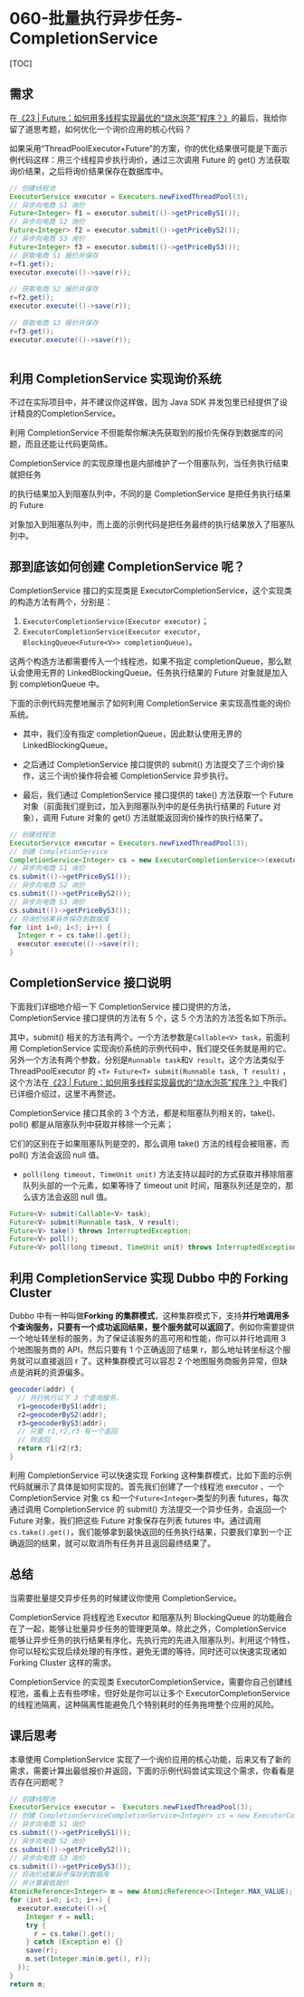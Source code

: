 # 060-批量执行异步任务-CompletionService

[TOC]

## 需求

在[《23 | Future：如何用多线程实现最优的“烧水泡茶”程序？》](https://time.geekbang.org/column/article/91292)的最后，我给你留了道思考题，如何优化一个询价应用的核心代码？

如果采用“ThreadPoolExecutor+Future”的方案，你的优化结果很可能是下面示例代码这样：用三个线程异步执行询价，通过三次调用 Future 的 get() 方法获取询价结果，之后将询价结果保存在数据库中。

```java
// 创建线程池
ExecutorService executor = Executors.newFixedThreadPool(3);
// 异步向电商 S1 询价
Future<Integer> f1 = executor.submit(()->getPriceByS1());
// 异步向电商 S2 询价
Future<Integer> f2 = executor.submit(()->getPriceByS2());
// 异步向电商 S3 询价
Future<Integer> f3 = executor.submit(()->getPriceByS3());
// 获取电商 S1 报价并保存
r=f1.get();
executor.execute(()->save(r));
  
// 获取电商 S2 报价并保存
r=f2.get();
executor.execute(()->save(r));
  
// 获取电商 S3 报价并保存  
r=f3.get();
executor.execute(()->save(r));
 
```

## **利用** **CompletionService** **实现询价系统**

不过在实际项目中，并不建议你这样做，因为 Java SDK 并发包里已经提供了设计精良的CompletionService。

利用 CompletionService 不但能帮你解决先获取到的报价先保存到数据库的问题，而且还能让代码更简练。

CompletionService 的实现原理也是内部维护了一个阻塞队列，当任务执行结束就把任务

的执行结果加入到阻塞队列中，不同的是 CompletionService 是把任务执行结果的 Future

对象加入到阻塞队列中，而上面的示例代码是把任务最终的执行结果放入了阻塞队列中。

## **那到底该如何创建 CompletionService 呢？**

CompletionService 接口的实现类是 ExecutorCompletionService，这个实现类的构造方法有两个，分别是：

1. `ExecutorCompletionService(Executor executor)`；
2. `ExecutorCompletionService(Executor executor, BlockingQueue<Future<V>> completionQueue)`。

这两个构造方法都需要传入一个线程池，如果不指定 completionQueue，那么默认会使用无界的 LinkedBlockingQueue。任务执行结果的 Future 对象就是加入到 completionQueue 中。

下面的示例代码完整地展示了如何利用 CompletionService 来实现高性能的询价系统。

- 其中，我们没有指定 completionQueue，因此默认使用无界的 LinkedBlockingQueue。

- 之后通过 CompletionService 接口提供的 submit() 方法提交了三个询价操作，这三个询价操作将会被 CompletionService 异步执行。
- 最后，我们通过 CompletionService 接口提供的 take() 方法获取一个 Future 对象（前面我们提到过，加入到阻塞队列中的是任务执行结果的 Future 对象），调用 Future 对象的 get() 方法就能返回询价操作的执行结果了。

```java
// 创建线程池
ExecutorService executor = Executors.newFixedThreadPool(3);
// 创建 CompletionService
CompletionService<Integer> cs = new ExecutorCompletionService<>(executor);
// 异步向电商 S1 询价
cs.submit(()->getPriceByS1());
// 异步向电商 S2 询价
cs.submit(()->getPriceByS2());
// 异步向电商 S3 询价
cs.submit(()->getPriceByS3());
// 将询价结果异步保存到数据库
for (int i=0; i<3; i++) {
  Integer r = cs.take().get();
  executor.execute(()->save(r));
}
```

## CompletionService 接口说明

下面我们详细地介绍一下 CompletionService 接口提供的方法，CompletionService 接口提供的方法有 5 个，这 5 个方法的方法签名如下所示。

其中，submit() 相关的方法有两个。一个方法参数是`Callable<V> task`，前面利用 CompletionService 实现询价系统的示例代码中，我们提交任务就是用的它。另外一个方法有两个参数，分别是`Runnable task`和`V result`，这个方法类似于 ThreadPoolExecutor 的 `<T> Future<T> submit(Runnable task, T result)` ，这个方法在[《23 | Future：如何用多线程实现最优的“烧水泡茶”程序？》](https://time.geekbang.org/column/article/91292)中我们已详细介绍过，这里不再赘述。

CompletionService 接口其余的 3 个方法，都是和阻塞队列相关的，take()、poll() 都是从阻塞队列中获取并移除一个元素；

它们的区别在于如果阻塞队列是空的，那么调用 take() 方法的线程会被阻塞，而 poll() 方法会返回 null 值。

-  `poll(long timeout, TimeUnit unit)` 方法支持以超时的方式获取并移除阻塞队列头部的一个元素，如果等待了 timeout unit 时间，阻塞队列还是空的，那么该方法会返回 null 值。

```java
Future<V> submit(Callable<V> task);
Future<V> submit(Runnable task, V result);
Future<V> take() throws InterruptedException;
Future<V> poll();
Future<V> poll(long timeout, TimeUnit unit) throws InterruptedException;
```

## 利用 CompletionService 实现 Dubbo 中的 Forking Cluster

Dubbo 中有一种叫做**Forking 的集群模式**，这种集群模式下，支持**并行地调用多个查询服务，只要有一个成功返回结果，整个服务就可以返回了**。例如你需要提供一个地址转坐标的服务，为了保证该服务的高可用和性能，你可以并行地调用 3 个地图服务商的 API，然后只要有 1 个正确返回了结果 r，那么地址转坐标这个服务就可以直接返回 r 了。这种集群模式可以容忍 2 个地图服务商服务异常，但缺点是消耗的资源偏多。

```java
geocoder(addr) {
  // 并行执行以下 3 个查询服务， 
  r1=geocoderByS1(addr);
  r2=geocoderByS2(addr);
  r3=geocoderByS3(addr);
  // 只要 r1,r2,r3 有一个返回
  // 则返回
  return r1|r2|r3;
}
```

利用 CompletionService 可以快速实现 Forking 这种集群模式，比如下面的示例代码就展示了具体是如何实现的。首先我们创建了一个线程池 executor 、一个 CompletionService 对象 cs 和一个`Future<Integer>`类型的列表 futures，每次通过调用 CompletionService 的 submit() 方法提交一个异步任务，会返回一个 Future 对象，我们把这些 Future 对象保存在列表 futures 中。通过调用 `cs.take().get()`，我们能够拿到最快返回的任务执行结果，只要我们拿到一个正确返回的结果，就可以取消所有任务并且返回最终结果了。

<script src="https://gist.github.com/city-north/e72379630187d1ab538733ee852e0e31.js"></script>

## 总结

当需要批量提交异步任务的时候建议你使用 CompletionService。

CompletionService 将线程池 Executor 和阻塞队列 BlockingQueue 的功能融合在了一起，能够让批量异步任务的管理更简单。除此之外，CompletionService 能够让异步任务的执行结果有序化，先执行完的先进入阻塞队列，利用这个特性，你可以轻松实现后续处理的有序性，避免无谓的等待，同时还可以快速实现诸如 Forking Cluster 这样的需求。

CompletionService 的实现类 ExecutorCompletionService，需要你自己创建线程池，虽看上去有些啰嗦，但好处是你可以让多个 ExecutorCompletionService 的线程池隔离，这种隔离性能避免几个特别耗时的任务拖垮整个应用的风险。

## 课后思考

本章使用 CompletionService 实现了一个询价应用的核心功能，后来又有了新的需求，需要计算出最低报价并返回，下面的示例代码尝试实现这个需求，你看看是否存在问题呢？

```java
// 创建线程池
ExecutorService executor =  Executors.newFixedThreadPool(3);
// 创建 CompletionServiceCompletionService<Integer> cs = new ExecutorCompletionService<>(executor);
// 异步向电商 S1 询价
cs.submit(()->getPriceByS1());
// 异步向电商 S2 询价
cs.submit(()->getPriceByS2());
// 异步向电商 S3 询价
cs.submit(()->getPriceByS3());
// 将询价结果异步保存到数据库
// 并计算最低报价
AtomicReference<Integer> m = new AtomicReference<>(Integer.MAX_VALUE);
for (int i=0; i<3; i++) {
  executor.execute(()->{
    Integer r = null;
    try {
      r = cs.take().get();
    } catch (Exception e) {}
    save(r);
    m.set(Integer.min(m.get(), r));
  });
}
return m;
```

